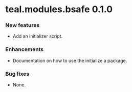 # teal.modules.bsafe 0.1.0

### New features

* Add an initializer script.

### Enhancements

* Documentation on how to use the initialize a package.

### Bug fixes

* None.